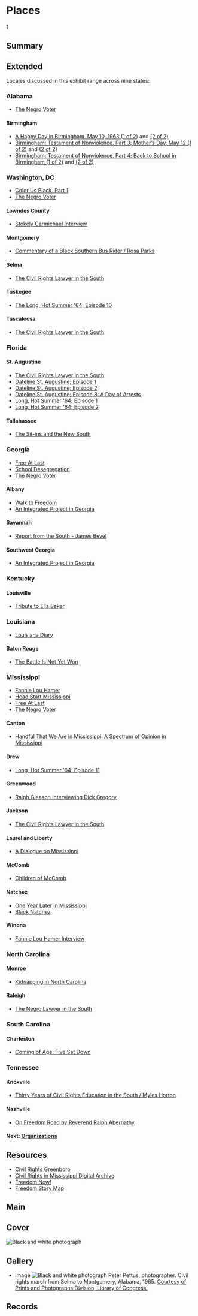 # Places

1

## Summary

## Extended

Locales discussed in this exhibit range across nine states:

### Alabama

-	[The Negro Voter](/catalog/cpb-aacip_516-7659c6sw5t)

#### Birmingham

-	[A Happy Day in Birmingham, May 10, 1963 (1 of 2)](/catalog/cpb-aacip_500-r785p02p) and [(2 of 2)](/catalog/cpb-aacip_500-m9023j32)
-	[Birmingham: Testament of Nonviolence, Part 3; Mother’s Day, May 12 (1 of 2)](/catalog/cpb-aacip_500-ff3m1j0m) and [(2 of 2)](/catalog/cpb-aacip_500-cj87n27n)
-	[Birmingham: Testament of Nonviolence, Part 4; Back to School in Birmingham (1 of 2)](/catalog/cpb-aacip_500-jq0svz1h) and [(2 of 2)](/catalog/cpb-aacip_500-z60c1503)

### Washington, DC

-	[Color Us Black. Part 1](/catalog/cpb-aacip_512-f47gq6rz2w)
- [The Negro Voter](/catalog/cpb-aacip_516-7659c6sw5t)
  
#### Lowndes County

-  [Stokely Carmichael Interview](/catalog/cpb-aacip_28-zw18k75h85)

#### Montgomery

- [Commentary of a Black Southern Bus Rider / Rosa Parks](/catalog/cpb-aacip_28-kw57d2qp45)

#### Selma

- [The Civil Rights Lawyer in the South](/catalog/cpb-aacip_28-1g0ht2gg9n)

#### Tuskegee

- [The Long, Hot Summer '64; Episode 10](/catalog/cpb-aacip_15-87brvgm3 )

#### Tuscaloosa

- [The Civil Rights Lawyer in the South](/catalog/cpb-aacip_28-1g0ht2gg9n)

### Florida
#### St. Augustine

- [The Civil Rights Lawyer in the South](/catalog/cpb-aacip_28-1g0ht2gg9n)
- [Dateline St. Augustine; Episode 1](/catalog/cpb-aacip_15-289gj6vg)
- [Dateline St. Augustine; Episode 2](/catalog/cpb-aacip_15-23612tg4)
- [Dateline St. Augustine; Episode 8: A Day of Arrests](/catalog/cpb-aacip_15-87brvgz0)
- [Long, Hot Summer '64; Episode 1](/catalog/cpb-aacip_15-50tqk2fw)
- [Long, Hot Summer '64; Episode 2](/catalog/cpb-aacip_15-02c86fs0)

#### Tallahassee

- [The Sit-ins and the New South](/catalog/cpb-aacip_28-br8mc8rr6z)

### Georgia

-	[Free At Last](/catalog/cpb-aacip_516-sj19k46z5q/)
-	[School Desegregation](/catalog/cpb-aacip_512-js9h41kk3r)
-	[The Negro Voter](/catalog/cpb-aacip_516-7659c6sw5t)

#### Albany

- [Walk to Freedom](/catalog/cpb-aacip_28-m61bk17469)
- [An Integrated Project in Georgia](/catalog/cpb-aacip_28-mk6542jr2r)

#### Savannah

- [Report from the South - James Bevel](/catalog/cpb-aacip_28-j09w08ws94)

#### Southwest Georgia

- [An Integrated Project in Georgia](/catalog/cpb-aacip_28-mk6542jr2r)

### Kentucky
#### Louisville

- [Tribute to Ella Baker](/catalog/cpb-aacip_28-125q814w5v)

### Louisiana

-	[Louisiana Diary](/catalog/cpb-aacip_55-73pvn97r)

#### Baton Rouge

- [The Battle Is Not Yet Won](/catalog/cpb-aacip_28-2z12n4zs1w)

### Mississippi

-	[Fannie Lou Hamer](/catalog/cpb-aacip_15-sn00z7182f)
-	[Head Start Mississippi](/catalog/cpb-aacip_75-440rz1b6)
-	[Free At Last](/catalog/cpb-aacip_516-sj19k46z5q/)
-	[The Negro Voter](/catalog/cpb-aacip_516-7659c6sw5t)

#### Canton

- [Handful That We Are in Mississippi: A Spectrum of Opinion in Mississippi](/catalog/cpb-aacip_15-9cj87k60)

#### Drew

- [Long, Hot Summer '64; Episode 11](/catalog/cpb-aacip_15-1615f47p)

#### Greenwood

- [Ralph Gleason Interviewing Dick Gregory](/catalog/cpb-aacip_28-k649p2wm6m)

#### Jackson

- [The Civil Rights Lawyer in the South](/catalog/cpb-aacip_28-1g0ht2gg9n)

#### Laurel and Liberty

- [A Dialogue on Mississippi](/catalog/cpb-aacip_15-945qgb91)

#### McComb

- [Children of McComb](/catalog/cpb-aacip_28-sj19k46b34)

#### Natchez

- [One Year Later in Mississippi](/catalog/cpb-aacip_15-88qc028z)
- [Black Natchez](/catalog/cpb-aacip_512-4x54f1nc5p)

#### Winona

- [Fannie Lou Hamer Interview](/catalog/cpb-aacip_28-bg2h70895r)

### North Carolina

#### Monroe

- [Kidnapping in North Carolina](/catalog/cpb-aacip_28-h707w67k6x)

#### Raleigh

- [The Negro Lawyer in the South](/catalog/cpb-aacip_28-4t6f18sn70)

### South Carolina
#### Charleston

- [Coming of Age: Five Sat Down](/catalog/cpb-aacip_500-5q4rp59q)

### Tennessee
#### Knoxville

- [Thirty Years of Civil Rights Education in the South / Myles Horton](/catalog/cpb-aacip_28-xp6tx35q0h)

#### Nashville

- [On Freedom Road by Reverend Ralph Abernathy](/catalog/cpb-aacip_28-cz3222rk4w)

#### Next: [Organizations](/exhibits/civil-rights/organizations)

## Resources

- [Civil Rights Greenboro](http://libcdm1.uncg.edu/cdm/landingpage/collection/CivilRights)
- [Civil Rights in Mississippi Digital Archive](http://digilib.usm.edu/crmda.php)
- [Freedom Now!](http://cds.library.brown.edu/projects/FreedomNow/)
- [Freedom Story Map](https://loc.maps.arcgis.com/apps/Cascade/index.html?appid=4d76cf42caf84b069b0e0235b6996efd)

## Main


## Cover

  <img title="Cover Image" alt="Black and white photograph" src="https://s3.amazonaws.com/americanarchive.org/exhibits/CivilRights_Places.jpg">

## Gallery

- <a class="type">image</a>
  <img alt="Black and white photograph" src="https://s3.amazonaws.com/americanarchive.org/exhibits/CivilRights_Places.jpg">
  <a class="caption-text">Peter Pettus, photographer. Civil rights march from Selma to Montgomery, Alabama, 1965.</a>
  <a class="credit-link" href="https://www.loc.gov/rr/print/">Courtesy of Prints and Photographs Division, Library of Congress.</a>

## Records
